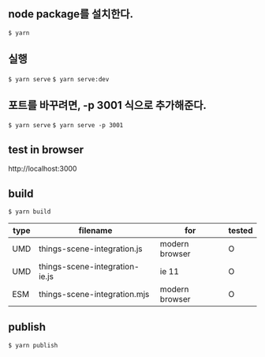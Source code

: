 ## node package를 설치한다.

`$ yarn`

## 실행

`$ yarn serve`
`$ yarn serve:dev`

## 포트를 바꾸려면, -p 3001 식으로 추가해준다.

`$ yarn serve`
`$ yarn serve -p 3001`

## test in browser

http://localhost:3000

## build

`$ yarn build`

| type | filename                                   | for            | tested |
| ---- | ------------------------------------------ | -------------- | ------ |
| UMD  | things-scene-integration.js    | modern browser | O      |
| UMD  | things-scene-integration-ie.js | ie 11          | O      |
| ESM  | things-scene-integration.mjs   | modern browser | O      |

## publish

`$ yarn publish`
